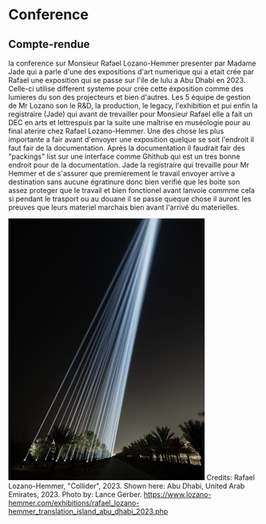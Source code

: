 # Conference
## Compte-rendue
la conference sur Monsieur Rafael Lozano-Hemmer presenter par Madame Jade qui a parle d'une des expositions d'art numerique qui a etait crée par Rafael une exposition qui se passe sur l'ile de lulu a Abu Dhabi en 2023. Celle-ci utilise different systeme pour crée cette éxposition comme des lumieres du son des projecteurs et bien d'autres. Les 5 équipe de gestion de Mr Lozano son le R&D, la production, le legacy, l'exhibition et pui enfin la registraire (Jade) qui avant de trevailler pour Monsieur Rafael elle a fait un DEC en arts et lettrespuis par la suite une maîtrise en muséologie pour au final aterire chez Rafael Lozano-Hemmer. Une des chose les plus importante a fair avant d'envoyer une exposition quelque se soit l'endroit il faut fair de la documentation. Après la documentation il faudrait fair des "packings" list sur une interface comme Ghithub qui est un tres bonne endroit pour de la documentation. Jade la registraire qui trevaille pour Mr Hemmer et de s'assurer que premierement le travail envoyer arrive a destination sans aucune égratinure donc bien verifié que les boite son assez proteger que le travail et bien fonctionel avant lanvoie commme cela si pendant le trasport ou au douane il se passe queque chose il auront les preuves que leurs materiel marchais bien avant l'arrivé du materielles.

![image](https://github.com/djalilt/DjalilT-H24_V11_inspirations_TAIBI/blob/main/Conference/photos%20expo%20Raphael%20lozano-hemmer/collider_abu_dhabi_2023_lg_008.jpg?raw=true)
Credits:
Rafael Lozano-Hemmer, "Collider", 2023.
Shown here: Abu Dhabi, United Arab Emirates, 2023.
Photo by: Lance Gerber.
https://www.lozano-hemmer.com/exhibitions/rafael_lozano-hemmer_translation_island_abu_dhabi_2023.php
